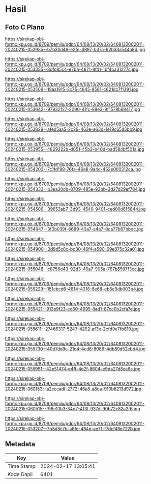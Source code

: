 # Hasil

## Foto C Plano

https://sirekap-obj-formc.kpu.go.id/8709/pemilu/pdpr/64/08/13/20/02/6408132002011-20240215-052935--b7b30d46-e2fe-4897-b37a-92b33a544a8d.jpg

https://sirekap-obj-formc.kpu.go.id/8709/pemilu/pdpr/64/08/13/20/02/6408132002011-20240215-053335--8dfc85c4-e7ba-4871-8f41-1bf4ba31277c.jpg

https://sirekap-obj-formc.kpu.go.id/8709/pemilu/pdpr/64/08/13/20/02/6408132002011-20240215-053509--18aa1915-3c75-4845-8561-c621dc7f1391.jpg

https://sirekap-obj-formc.kpu.go.id/8709/pemilu/pdpr/64/08/13/20/02/6408132002011-20240215-053642--97932127-2090-41fc-88e2-9f1578b68417.jpg

https://sirekap-obj-formc.kpu.go.id/8709/pemilu/pdpr/64/08/13/20/02/6408132002011-20240215-053829--afed5aa5-2c29-463e-a63d-1e19c65d3bb9.jpg

https://sirekap-obj-formc.kpu.go.id/8709/pemilu/pdpr/64/08/13/20/02/6408132002011-20240215-053955--4829222b-d051-45b2-b40d-bad58dbf501a.jpg

https://sirekap-obj-formc.kpu.go.id/8709/pemilu/pdpr/64/08/13/20/02/6408132002011-20240215-054203--7c1fd199-76fa-46e8-9a4c-452e000312ca.jpg

https://sirekap-obj-formc.kpu.go.id/8709/pemilu/pdpr/64/08/13/20/02/6408132002011-20240215-054333--b3ea30db-8709-485e-92bb-3d27d29ef784.jpg

https://sirekap-obj-formc.kpu.go.id/8709/pemilu/pdpr/64/08/13/20/02/6408132002011-20240215-054506--39653ab7-3d93-4540-9401-ced00d615844.jpg

https://sirekap-obj-formc.kpu.go.id/8709/pemilu/pdpr/64/08/13/20/02/6408132002011-20240215-054647--3f3b039f-8689-43a7-a4a7-8ca77b67bbdc.jpg

https://sirekap-obj-formc.kpu.go.id/8709/pemilu/pdpr/64/08/13/20/02/6408132002011-20240215-054900--3d9d5c8c-bc30-46f4-a590-69e875c32a01.jpg

https://sirekap-obj-formc.kpu.go.id/8709/pemilu/pdpr/64/08/13/20/02/6408132002011-20240215-055048--c8756d43-92d3-40a7-905a-767b5597f3cc.jpg

https://sirekap-obj-formc.kpu.go.id/8709/pemilu/pdpr/64/08/13/20/02/6408132002011-20240215-055229--151cbcd6-4814-4316-8e68-eb5e9db003b4.jpg

https://sirekap-obj-formc.kpu.go.id/8709/pemilu/pdpr/64/08/13/20/02/6408132002011-20240215-055421--913e9f23-cc60-4995-8ad1-87cc0b2cfa7e.jpg

https://sirekap-obj-formc.kpu.go.id/8709/pemilu/pdpr/64/08/13/20/02/6408132002011-20240215-055611--27466317-5247-4292-af3e-2cfd9e7fb819.jpg

https://sirekap-obj-formc.kpu.go.id/8709/pemilu/pdpr/64/08/13/20/02/6408132002011-20240215-055730--40d7dd9c-21c4-4cd8-8989-4db89d52ebd4.jpg

https://sirekap-obj-formc.kpu.go.id/8709/pemilu/pdpr/64/08/13/20/02/6408132002011-20240215-055951--42e51474-e4ff-4e2f-8604-e9da27d8ca6c.jpg

https://sirekap-obj-formc.kpu.go.id/8709/pemilu/pdpr/64/08/13/20/02/6408132002011-20240215-060153--a2cccadf-2772-46a8-a8ca-910b8213d972.jpg

https://sirekap-obj-formc.kpu.go.id/8709/pemilu/pdpr/64/08/13/20/02/6408132002011-20240215-060515--f98e10b3-34d7-4f3f-937d-90b72c82a2f6.jpg

https://sirekap-obj-formc.kpu.go.id/8709/pemilu/pdpr/64/08/13/20/02/6408132002011-20240215-053207--7b8d8c7b-a6fe-484e-ae71-f7dcf48e722b.jpg


## Metadata

| Key        | Value               |
| ---------- | ------------------- |
| Time Stamp | 2024-02-17 13:05:41 |
| Kode Dapil | 6401                |



